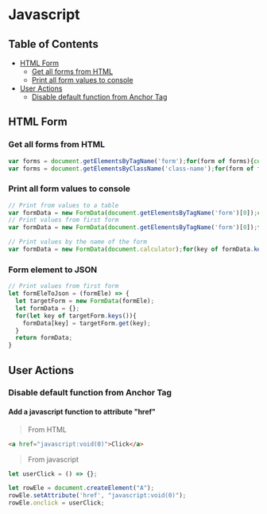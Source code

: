 # Javascript
## Table of Contents
+ [HTML Form](#HTML-Form)
  - [Get all forms from HTML](#Get-all-forms-from-HTML)
  - [Print all form values to console](#Print-all-form-values-to-console)
+ [User Actions](#User-Actions)
  - [Disable default function from Anchor Tag](#Disable-default-function-from-Anchor-Tag)


## HTML Form
### Get all forms from HTML
```js
var forms = document.getElementsByTagName('form');for(form of forms){console.log( `Form Name: '${form.name}'` )}
var forms = document.getElementsByClassName('class-name');for(form of forms){console.log( `Form Name: '${form.name}'` )}
```

### Print all form values to console
```js
// Print from values to a table
var formData = new FormData(document.getElementsByTagName('form')[0]);console.table(Array.from(formData));
// Print values from first form
var formData = new FormData(document.getElementsByTagName('form')[0]);for(key of formData.keys()){console.log( `${key}: '${formData.get(key)}'` )}

// Print values by the name of the form
var formData = new FormData(document.calculator);for(key of formData.keys()){console.log( `${key}: '${formData.get(key)}'` )}
```

### Form element to JSON
```js
// Print values from first form
let formEleToJson = (formEle) => {
  let targetForm = new FormData(formEle);
  let formData = {};
  for(let key of targetForm.keys()){
    formData[key] = targetForm.get(key);
  }
  return formData;
}
```

## User Actions
### Disable default function from Anchor Tag
#### Add a javascript function to attribute "href"
> From HTML
```html
<a href="javascript:void(0)">Click</a>
```
> From javascript
```js
let userClick = () => {};

let rowEle = document.createElement("A");
rowEle.setAttribute('href', "javascript:void(0)");
rowEle.onclick = userClick;
```




